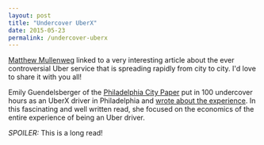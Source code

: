 ```yaml
---
layout: post
title: "Undercover UberX"
date: 2015-05-23
permalink: /undercover-uberx
---
```


[Matthew Mullenweg](http://ma.tt) linked to a very interesting article about the ever controversial Uber service that is spreading rapidly from city to city. I'd love to share it with you all!

Emily Guendelsberger of the [Philadelphia City Paper](http://citypaper.net/emilyg/) put in 100 undercover hours as an UberX driver in Philadelphia and [wrote about the experience](http://citypaper.net/uberdriver/). In this fascinating and well written read, she focused on the economics of the entire experience of being an Uber driver.

*SPOILER:* This is a long read!
